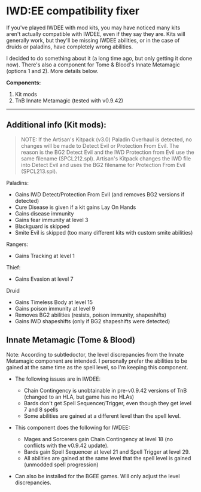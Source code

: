 # IWD:EE compatibility fixer


If you've played IWDEE with mod kits, you may have noticed many kits aren't actually compatible with IWDEE, even if they say they are. Kits will generally work, but they'll be missing IWDEE abilities, or in the case of druids or paladins, have completely wrong abilities.

I decided to do something about it (a long time ago, but only getting it done now). There's also a component for Tome & Blood's Innate Metamagic (options 1 and 2). More details below.

**Components:**
1. Kit mods
2. TnB Innate Metamagic (tested with v0.9.42)

---

Additional info (Kit mods):
-

> NOTE: If the Artisan's Kitpack (v3.0) Paladin Overhaul is detected, no changes will be made to Detect Evil or Protection From Evil. The reason is the BG2 Detect Evil and the IWD Protection from Evil use the same filename (SPCL212.spl). Artisan's Kitpack changes the IWD file into Detect Evil and uses the BG2 filename for Protection From Evil (SPCL213.spl).

Paladins:
- Gains IWD Detect/Protection From Evil (and removes BG2 versions if detected)
- Cure Disease is given if a kit gains Lay On Hands
- Gains disease immunity
- Gains fear immunity at level 3
- Blackguard is skipped
- Smite Evil is skipped (too many different kits with custom smite abilities)

Rangers:
- Gains Tracking at level 1

Thief:
- Gains Evasion at level 7

Druid
- Gains Timeless Body at level 15
- Gains poison immunity at level 9
- Removes BG2 abilities (resists, poison immunity, shapeshifts)
- Gains IWD shapeshifts (only if BG2 shapeshifts were detected)



Innate Metamagic (Tome & Blood)
-

Note: According to subtledoctor, the level discrepancies from the Innate Metamagic component are intended. I personally prefer the abilities to be gained at the same time as the spell level, so I'm keeping this component.

- The following issues are in IWDEE:
	- Chain Contingency is unobtainable in pre-v0.9.42 versions of TnB (changed to an HLA, but game has no HLAs)
	- Bards don't get Spell Sequencer/Trigger, even though they get level 7 and 8 spells
	- Some abilities are gained at a different level than the spell level.

- This component does the following for IWDEE:
	- Mages and Sorcerers gain Chain Contingency at level 18 (no conflicts with the v0.9.42 update).
	- Bards gain Spell Sequencer at level 21 and Spell Trigger at level 29.
	- All abilities are gained at the same level that the spell level is gained (unmodded spell progression)

- Can also be installed for the BGEE games. Will only adjust the level discrepancies.